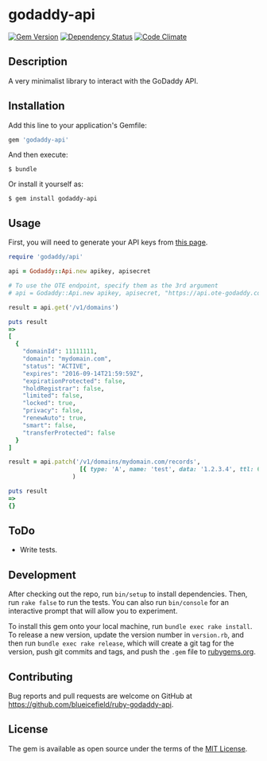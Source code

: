 # godaddy-api

[![Gem Version](https://badge.fury.io/rb/godaddy-api.svg)](http://badge.fury.io/rb/godaddy-api)
[![Dependency Status](https://gemnasium.com/blueicefield/ruby-godaddy-api.svg)](https://gemnasium.com/blueicefield/ruby-godaddy-api)
[![Code Climate](https://codeclimate.com/github/blueicefield/ruby-godaddy-api/badges/gpa.svg)](https://codeclimate.com/github/blueicefield/ruby-godaddy-api)

## Description

A very minimalist library to interact with the GoDaddy API.

## Installation

Add this line to your application's Gemfile:

```ruby
gem 'godaddy-api'
```

And then execute:

    $ bundle

Or install it yourself as:

    $ gem install godaddy-api

## Usage

First, you will need to generate your API keys from [this page](https://sso.godaddy.com/login?realm=idp&app=developer&path=%2Fkeys%2F).

```ruby
require 'godaddy/api'

api = Godaddy::Api.new apikey, apisecret

# To use the OTE endpoint, specify them as the 3rd argument
# api = Godaddy::Api.new apikey, apisecret, "https://api.ote-godaddy.com/"

result = api.get('/v1/domains')

puts result
=>
[
  {
    "domainId": 11111111,
    "domain": "mydomain.com",
    "status": "ACTIVE",
    "expires": "2016-09-14T21:59:59Z",
    "expirationProtected": false,
    "holdRegistrar": false,
    "limited": false,
    "locked": true,
    "privacy": false,
    "renewAuto": true,
    "smart": false,
    "transferProtected": false
  }
]

result = api.patch('/v1/domains/mydomain.com/records',
                    [{ type: 'A', name: 'test', data: '1.2.3.4', ttl: 60 }]
                  )

puts result
=>
{}
```

## ToDo

- Write tests.

## Development

After checking out the repo, run `bin/setup` to install dependencies. Then, run `rake false` to run the tests. You can also run `bin/console` for an interactive prompt that will allow you to experiment.

To install this gem onto your local machine, run `bundle exec rake install`. To release a new version, update the version number in `version.rb`, and then run `bundle exec rake release`, which will create a git tag for the version, push git commits and tags, and push the `.gem` file to [rubygems.org](https://rubygems.org).

## Contributing

Bug reports and pull requests are welcome on GitHub at https://github.com/blueicefield/ruby-godaddy-api.


## License

The gem is available as open source under the terms of the [MIT License](http://opensource.org/licenses/MIT).

